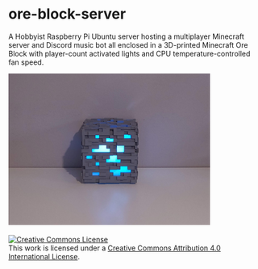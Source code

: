 # ore-block-server
A Hobbyist Raspberry Pi Ubuntu server hosting a multiplayer Minecraft server and Discord music bot all enclosed in a 3D-printed Minecraft Ore Block with player-count activated lights and CPU temperature-controlled fan speed.

<div align="left">
    <a href="https://github.com/agilbert28/ore-block-server">
        <img src="images/product-view-1.jpg" alt="Diamond Block" width="400" height="300">
</div>
<br>
<a rel="license" href="http://creativecommons.org/licenses/by/4.0/"><img alt="Creative Commons License" style="border-width:0" src="https://i.creativecommons.org/l/by/4.0/88x31.png" /></a><br />This work is licensed under a <a rel="license" href="http://creativecommons.org/licenses/by/4.0/">Creative Commons Attribution 4.0 International License</a>.
